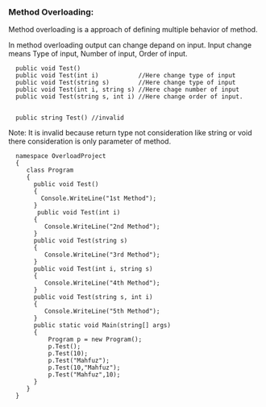 ### Method Overloading:

Method overloading is a approach of defining multiple behavior
of method. 

In method overloading output can change depand on input. Input 
change means Type of input, Number of input, Order of input.

      public void Test()                
      public void Test(int i)           //Here change type of input
      public void Test(string s)        //Here change type of input
      public void Test(int i, string s) //Here chage number of input 
      public void Test(string s, int i) //Here change order of input. 


      public string Test() //invalid

Note: It is invalid because return type not consideration
like string or void there consideration is only parameter of
method.


      namespace OverloadProject
      {
         class Program
         {
           public void Test()
           {
             Console.WriteLine("1st Method");
           }
            public void Test(int i)
           {
              Console.WriteLine("2nd Method");
           }
           public void Test(string s)
           {
              Console.WriteLine("3rd Method");
           }
           public void Test(int i, string s)
           {
              Console.WriteLine("4th Method");
           }
           public void Test(string s, int i)
           {
              Console.WriteLine("5th Method");
           }       
           public static void Main(string[] args)
           {
               Program p = new Program();
               p.Test();
               p.Test(10);
               p.Test("Mahfuz");
               p.Test(10,"Mahfuz");
               p.Test("Mahfuz",10);     
           }		
         }
      }
